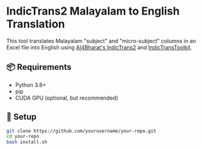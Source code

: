 # IndicTrans2 Malayalam to English Translation

This tool translates Malayalam "subject" and "micro-subject" columns in an Excel file into English using [AI4Bharat's IndicTrans2](https://github.com/AI4Bharat/IndicTrans2) and [IndicTransToolkit](https://github.com/VarunGumma/IndicTransToolkit).

## 📦 Requirements

- Python 3.8+
- pip
- CUDA GPU (optional, but recommended)

## 🔧 Setup

```bash
git clone https://github.com/yourusername/your-repo.git
cd your-repo
bash install.sh
